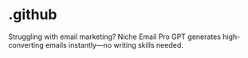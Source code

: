 # .github
Struggling with email marketing? Niche Email Pro GPT generates high-converting emails instantly—no writing skills needed.
